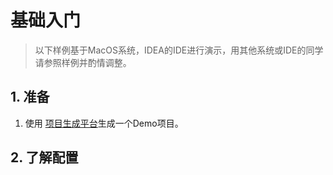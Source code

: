 # 基础入门

> 以下样例基于MacOS系统，IDEA的IDE进行演示，用其他系统或IDE的同学请参照样例并酌情调整。

## 1. 准备

1. 使用 [项目生成平台](../准备/项目生成.md)生成一个Demo项目。



## 2. 了解配置

